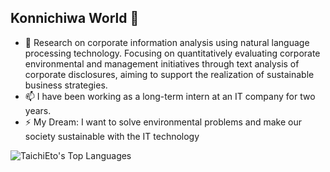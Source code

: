 ## Konnichiwa World 👋

<!--
**TaichiEto/TaichiEto** is a ✨ _special_ ✨ repository because its `README.md` (this file) appears on your GitHub profile.

Here are some ideas to get you started:

- 🔭 I’m currently working on ...
- 🌱 I’m currently learning ...
- 👯 I’m looking to collaborate on ...
- 🤔 I’m looking for help with ...
- 💬 Ask me about ...
- 📫 How to reach me: ...
- 😄 Pronouns: ...
- ⚡ Fun fact: ...
-->

- 🔭 Research on corporate information analysis using natural language processing technology. Focusing on quantitatively evaluating corporate environmental and management initiatives through text analysis of corporate disclosures, aiming to support the realization of sustainable business strategies.
- 📫 I have been working as a long-term intern at an IT company for two years.
- ⚡ My Dream: I want to solve environmental problems and make our society sustainable with the IT technology

![TaichiEto's Top Languages](https://github-readme-stats-taichietos-projects.vercel.app/api/top-langs/?username=TaichiEto&count_private=true&layout=compact&theme=dracula)
